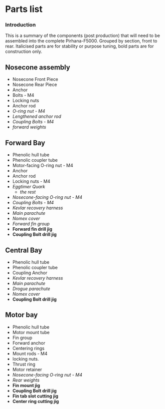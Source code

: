 # Parts list
### Introduction
This is a summary of the components (post production) that will need to be assembled into the complete Pirhana-F5000. Grouped by section, front to rear. Italicised parts are for stability or purpose tuning, bold parts are for construction only.

## Nosecone assembly
* Nosecone Front Piece
* Nosecone Rear Piece
* Anchor
* Bolts - M4
* Locking nuts
* Anchor rod
* _O-ring nut - M4_
* _Lengthened anchor rod_
* _Coupling Bolts - M4_
* _forward weights_

## Forward Bay
* Phenolic hull tube
* Phenolic coupler tube
* Motor-facing O-ring nut - M4
* Anchor
* Anchor rod
* Locking nuts - M4
* _Eggtimer Quark_
  * _the rest_
* _Nosecone-facing O-ring nut - M4_
* _Coupling Bolts - M4_
* _Kevlar recovery harness_
* _Main parachute_
* _Nomex cover_
* _Forward fin group_
* __Forward fin drill jig__
* __Coupling Bolt drill jig__

## Central Bay
* Phenolic hull tube
* Phenolic coupler tube
* Coupling Anchor
* _Kevlar recovery harness_
* _Main parachute_
* _Drogue parachute_
* _Nomex cover_
* __Coupling Bolt drill jig__


## Motor bay
* Phenolic hull tube
* Motor mount tube
* Fin group
* Forward anchor
* Centering rings
* Mount rods - M4
* locking nuts.
* Thrust ring
* Motor retainer
* _Nosecone-facing O-ring nut - M4_
* _Rear weights_
* __Fin mount jig__
* __Coupling Bolt drill jig__
* __Fin tab slot cutting jig__
* __Center ring cutting jig__

